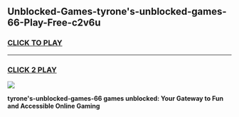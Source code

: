 
## Unblocked-Games-tyrone's-unblocked-games-66-Play-Free-c2v6u
<h3>
<a href="https://premium76.site?title=tyrone's-unblocked-games-66&ref=18A1">CLICK TO PLAY</a></h3>
<hr>

<h3>
<a href="https://premium76.site?title=tyrone's-unblocked-games-66&ref=18A1">CLICK 2 PLAY</a>
  
</h3>

<a href="https://premium76.site?title=tyrone's-unblocked-games-66&ref=18A1"><img src="https://clearcache.store/games.png"></a>


**tyrone's-unblocked-games-66 games unblocked: Your Gateway to Fun and Accessible Online Gaming**
